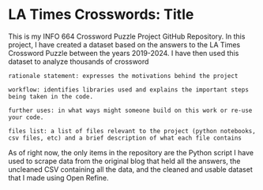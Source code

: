 

# LA Times Crosswords: Title

This is my INFO 664 Crossword Puzzle Project GitHub Repository. In this project, I have created a dataset based on the answers to the LA Times Crossword Puzzle between the years 2019-2024. I have then used this dataset to analyze thousands of crossword

    rationale statement: expresses the motivations behind the project

    workflow: identifies libraries used and explains the important steps being taken in the code.

    further uses: in what ways might someone build on this work or re-use your code.

    files list: a list of files relevant to the project (python notebooks, csv files, etc) and a brief description of what each file contains

As of right now, the only items in the repository are the Python script I have used to scrape data from the original blog that held all the answers, the uncleaned CSV containing all the data, and the cleaned and usable dataset that I made using Open Refine.
